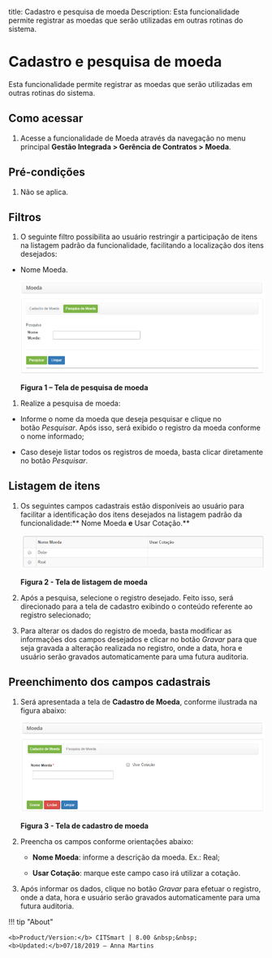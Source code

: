 title: Cadastro e pesquisa de moeda
Description: Esta funcionalidade permite registrar as moedas que serão
utilizadas em outras rotinas do sistema.

# Cadastro e pesquisa de moeda

Esta funcionalidade permite registrar as moedas que serão utilizadas em outras
rotinas do sistema.

Como acessar
-----------

1.  Acesse a funcionalidade de Moeda através da navegação no menu
    principal **Gestão Integrada > Gerência de Contratos > Moeda**.

Pré-condições
------------

1.  Não se aplica.

Filtros
------

1.  O seguinte filtro possibilita ao usuário restringir a participação de itens
    na listagem padrão da funcionalidade, facilitando a localização dos itens
    desejados:

-   Nome Moeda.

    ![Criar](images/moeda-1.png)
    
    **Figura 1 – Tela de pesquisa de moeda**

1.  Realize a pesquisa de moeda:

-   Informe o nome da moeda que deseja pesquisar e clique no botão *Pesquisar*.
    Após isso, será exibido o registro da moeda conforme o nome informado;

-   Caso deseje listar todos os registros de moeda, basta clicar diretamente no
    botão *Pesquisar*.

Listagem de itens
----------------

1.  Os seguintes campos cadastrais estão disponíveis ao usuário para facilitar a
    identificação dos itens desejados na listagem padrão da
    funcionalidade:** Nome Moeda **e** Usar Cotação.**

    ![Criar](images/moeda-2.png)
    
    **Figura 2 - Tela de listagem de moeda**

1.  Após a pesquisa, selecione o registro desejado. Feito isso, será direcionado
    para a tela de cadastro exibindo o conteúdo referente ao registro
    selecionado;

2.  Para alterar os dados do registro de moeda, basta modificar as informações
    dos campos desejados e clicar no botão *Gravar* para que seja gravada a
    alteração realizada no registro, onde a data, hora e usuário serão gravados
    automaticamente para uma futura auditoria.

Preenchimento dos campos cadastrais
---------------------------------

1.  Será apresentada a tela de **Cadastro de Moeda**, conforme ilustrada na
    figura abaixo:

    ![Criar](images/moeda-3.png)
    
    **Figura 3 - Tela de cadastro de moeda**

1.  Preencha os campos conforme orientações abaixo:

    -   **Nome Moeda**: informe a descrição da moeda. Ex.: Real;

    -   **Usar Cotação**: marque este campo caso irá utilizar a cotação.

1.  Após informar os dados, clique no botão *Gravar* para efetuar o registro,
    onde a data, hora e usuário serão gravados automaticamente para uma futura
    auditoria.


!!! tip "About"

    <b>Product/Version:</b> CITSmart | 8.00 &nbsp;&nbsp;
    <b>Updated:</b>07/18/2019 – Anna Martins
